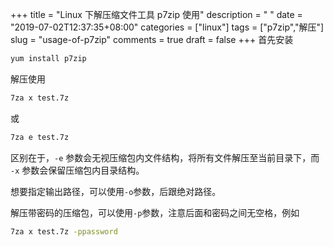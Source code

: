 +++
title = "Linux 下解压缩文件工具 p7zip 使用"
description = " "
date = "2019-07-02T12:37:35+08:00"
categories = ["linux"]
tags = ["p7zip","解压"]
slug = "usage-of-p7zip"
comments = true
draft = false
+++
首先安装

```bash
yum install p7zip
```

解压使用

```bash
7za x test.7z
```

或

```bash
7za e test.7z
```

区别在于，`-e` 参数会无视压缩包内文件结构，将所有文件解压至当前目录下，而 `-x` 参数会保留压缩包内目录结构。

想要指定输出路径，可以使用`-o`参数，后跟绝对路径。

解压带密码的压缩包，可以使用`-p`参数，注意后面和密码之间无空格，例如

```bash
7za x test.7z -ppassword
```